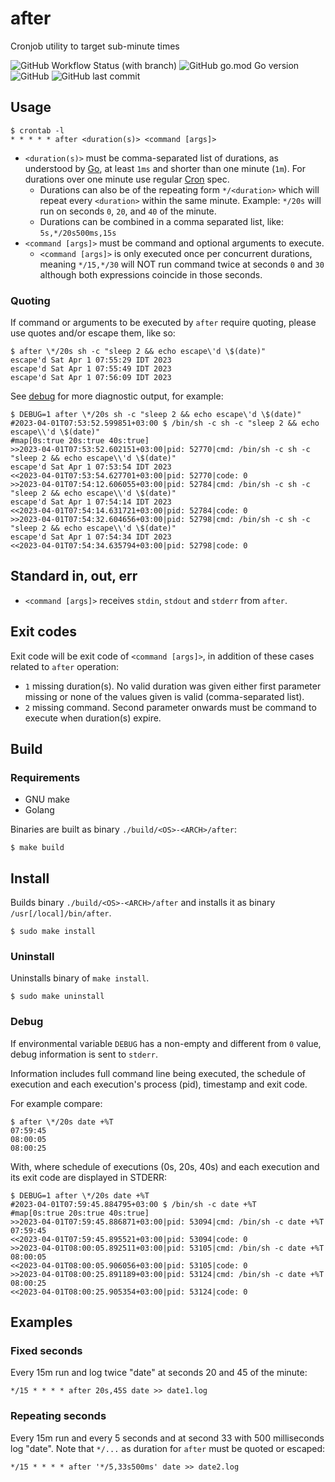 # after
Cronjob utility to target sub-minute times

![GitHub Workflow Status (with branch)](https://img.shields.io/github/actions/workflow/status/dberstein/after/go.yml?branch=main) ![GitHub go.mod Go version](https://img.shields.io/github/go-mod/go-version/dberstein/after) ![GitHub](https://img.shields.io/github/license/dberstein/after) ![GitHub last commit](https://img.shields.io/github/last-commit/dberstein/after)

## Usage

    $ crontab -l
    * * * * * after <duration(s)> <command [args]>

- `<duration(s)>` must be comma-separated list of durations, as understood by <a href="https://pkg.go.dev/time#ParseDuration">Go</a>, at least `1ms` and shorter than one minute (`1m`). For durations over one minute use regular <a href="https://en.wikipedia.org/wiki/Cron#Overview">Cron</a> spec.
  - Durations can also be of the repeating form `*/<duration>` which will repeat every `<duration>` within the same minute. Example: `*/20s` will run on seconds `0`, `20`, and `40` of the minute.
  - Durations can be combined in a comma separated list, like: `5s,*/20s500ms,15s`
- `<command [args]>` must be command and optional arguments to execute.
  - `<command [args]>` is only executed once per concurrent durations, meaning `*/15,*/30` will NOT run command twice at seconds `0` and `30` although both expressions coincide in those seconds.

### Quoting

If command or arguments to be executed by `after` require quoting, please use quotes and/or escape them, like so:

    $ after \*/20s sh -c "sleep 2 && echo escape\'d \$(date)"
    escape'd Sat Apr 1 07:55:29 IDT 2023
    escape'd Sat Apr 1 07:55:49 IDT 2023
    escape'd Sat Apr 1 07:56:09 IDT 2023

See [debug](#debug) for more diagnostic output, for example:

    $ DEBUG=1 after \*/20s sh -c "sleep 2 && echo escape\'d \$(date)"
    #2023-04-01T07:53:52.599851+03:00 $ /bin/sh -c sh -c "sleep 2 && echo escape\\'d \$(date)"
    #map[0s:true 20s:true 40s:true]
    >>2023-04-01T07:53:52.602151+03:00|pid: 52770|cmd: /bin/sh -c sh -c "sleep 2 && echo escape\\'d \$(date)"
    escape'd Sat Apr 1 07:53:54 IDT 2023
    <<2023-04-01T07:53:54.627701+03:00|pid: 52770|code: 0
    >>2023-04-01T07:54:12.606055+03:00|pid: 52784|cmd: /bin/sh -c sh -c "sleep 2 && echo escape\\'d \$(date)"
    escape'd Sat Apr 1 07:54:14 IDT 2023
    <<2023-04-01T07:54:14.631721+03:00|pid: 52784|code: 0
    >>2023-04-01T07:54:32.604656+03:00|pid: 52798|cmd: /bin/sh -c sh -c "sleep 2 && echo escape\\'d \$(date)"
    escape'd Sat Apr 1 07:54:34 IDT 2023
    <<2023-04-01T07:54:34.635794+03:00|pid: 52798|code: 0

## Standard in, out, err

- `<command [args]>` receives `stdin`, `stdout` and `stderr` from `after`.

## Exit codes

Exit code will be exit code of `<command [args]>`, in addition of these cases related to `after` operation:

- `1` missing duration(s). No valid duration was given either first parameter missing or none of the values given is valid (comma-separated list).
- `2` missing command. Second parameter onwards must be command to execute when duration(s) expire.

## Build

### Requirements

- GNU make
- Golang

Binaries are built as binary `./build/<OS>-<ARCH>/after`:

    $ make build

## Install

Builds binary `./build/<OS>-<ARCH>/after` and installs it as binary `/usr[/local]/bin/after`. 

    $ sudo make install

### Uninstall

Uninstalls binary of `make install`.

    $ sudo make uninstall

### Debug

If environmental variable `DEBUG` has a non-empty and different from `0` value, debug information is sent to `stderr`.

Information includes full command line being executed, the schedule of execution and each execution's process (pid), timestamp and exit code.

For example compare:

    $ after \*/20s date +%T
    07:59:45
    08:00:05
    08:00:25

With, where schedule of executions (0s, 20s, 40s) and each execution and its exit code are displayed in STDERR:

    $ DEBUG=1 after \*/20s date +%T
    #2023-04-01T07:59:45.884795+03:00 $ /bin/sh -c date +%T
    #map[0s:true 20s:true 40s:true]
    >>2023-04-01T07:59:45.886871+03:00|pid: 53094|cmd: /bin/sh -c date +%T
    07:59:45
    <<2023-04-01T07:59:45.895521+03:00|pid: 53094|code: 0
    >>2023-04-01T08:00:05.892511+03:00|pid: 53105|cmd: /bin/sh -c date +%T
    08:00:05
    <<2023-04-01T08:00:05.906056+03:00|pid: 53105|code: 0
    >>2023-04-01T08:00:25.891189+03:00|pid: 53124|cmd: /bin/sh -c date +%T
    08:00:25
    <<2023-04-01T08:00:25.905354+03:00|pid: 53124|code: 0

## Examples

### Fixed seconds

Every 15m run and log twice "date" at seconds 20 and 45 of the minute:

    */15 * * * * after 20s,45S date >> date1.log

### Repeating seconds

Every 15m run and every 5 seconds and at second 33 with 500 milliseconds log "date". Note that `*/...` as duration for `after` must be quoted or escaped:

    */15 * * * * after '*/5,33s500ms' date >> date2.log
